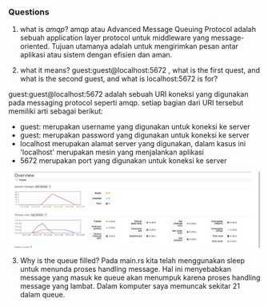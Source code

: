 ### Questions 
1. what is *amqp*?
amqp atau Advanced Message Queuing Protocol adalah sebuah application layer protocol untuk middleware yang message-oriented. Tujuan utamanya adalah untuk mengirimkan pesan antar aplikasi atau sistem dengan efisien dan aman.

2. what it means? guest:guest@localhost:5672 , what is the first quest, and what is the second guest, and what is localhost:5672 is for?

guest:guest@localhost:5672 adalah sebuah URI koneksi yang digunakan pada messaging protocol seperti amqp. setiap bagian dari URI tersebut memiliki arti sebagai berikut:
- guest: merupakan username yang digunakan untuk koneksi ke server
- guest: merupakan password yang digunakan untuk koneksi ke server
- localhost merupakan alamat server yang digunakan, dalam kasus ini 'localhost' merupakan mesin yang menjalankan aplikasi
- 5672 merupakan port yang digunakan untuk koneksi ke server

![Slow event](Image-1.png)

3. Why is the queue filled? 
Pada main.rs kita telah menggunakan sleep untuk menunda proses handling message. Hal ini menyebabkan message yang masuk ke queue akan menumpuk karena proses handling message yang lambat. Dalam komputer saya memuncak sekitar 21 dalam queue.